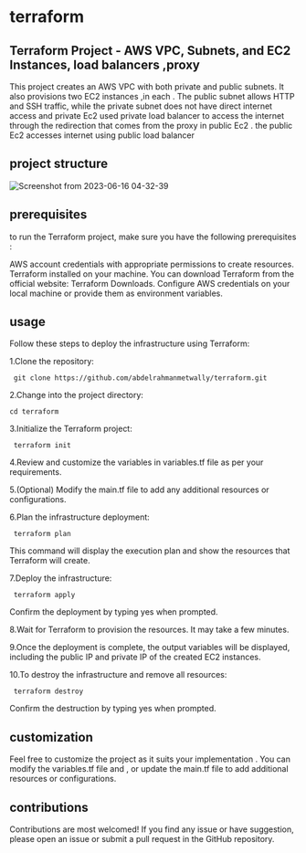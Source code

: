 # terraform
## Terraform Project - AWS VPC, Subnets, and EC2 Instances, load balancers ,proxy
This project creates an AWS VPC with both private and public subnets. 
It also provisions two EC2 instances ,in each . The public subnet allows HTTP and SSH traffic,
while the private subnet does not have direct internet access and private Ec2 used private load balancer to access the internet through the redirection
that comes from the proxy in public Ec2 . the public Ec2 accesses internet using public load balancer


## project structure

![Screenshot from 2023-06-16 04-32-39](https://github.com/abdelrahmanmetwally/terraform-/assets/93939024/cd1e547a-22b8-4f7e-917e-e5adf3dea150)


## prerequisites

to run the Terraform project, make sure you have the following prerequisites :

AWS account credentials with appropriate permissions to create resources.
Terraform installed on your machine. You can download Terraform from the official website: Terraform Downloads.
Configure AWS credentials on your local machine or provide them as environment variables.

## usage

Follow these steps to deploy the infrastructure using Terraform:

1.Clone the repository:

```
 git clone https://github.com/abdelrahmanmetwally/terraform.git
 ```
2.Change into the project directory:

 ```
 cd terraform 
 ```

3.Initialize the Terraform project:
```
 terraform init
```
4.Review and customize the variables in variables.tf file as per your requirements.

5.(Optional) Modify the main.tf file to add any additional resources or configurations.

6.Plan the infrastructure deployment:
```
 terraform plan
 ```
This command will display the execution plan and show the resources that Terraform will create.

7.Deploy the infrastructure:
```
 terraform apply
```
Confirm the deployment by typing yes when prompted.

8.Wait for Terraform to provision the resources. It may take a few minutes.

9.Once the deployment is complete, the output variables will be displayed, including the public IP and private IP of the created EC2 instances.

10.To destroy the infrastructure and remove all resources:
```
 terraform destroy
```
Confirm the destruction by typing yes when prompted.


## customization
Feel free to customize the project as it suits your  implementation . You can modify the variables.tf file and , or update the main.tf file to add additional resources or configurations.

## contributions

Contributions are most welcomed! If you find any issue or have suggestion, please open an issue or submit a pull request in the GitHub repository.

